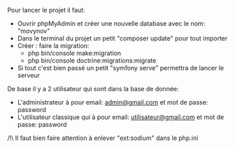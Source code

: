 Pour lancer le projet il faut:
  - Ouvrir phpMyAdmin et créer une nouvelle database avec le nom: "movynov"
  - Dans le terminal du projet un petit "composer update" pour tout importer
  - Créer : faire la migration:
      - php bin/console make:migration
      - php bin/console doctrine:migrations:migrate
  - Si tout c'est bien passé un petit "symfony serve" permettra de lancer le serveur

De base il y a 2 utilisateur qui sont dans la base de donnée:
  - L'administrateur à pour email: admin@gmail.com et mot de passe: password
  - L'utilisateur classique qui à pour email: utilisateur@gmail.com et mot de passe: password


/!\ Il faut bien faire attention à enlever "ext:sodium" dans le php.ini
